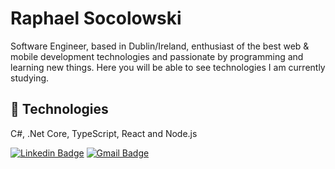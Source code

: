 # Raphael Socolowski

Software Engineer, based in Dublin/Ireland, enthusiast of the best web & mobile development technologies and passionate by programming and learning new things.
Here you will be able to see technologies I am currently studying.

## 🔧 Technologies
C#, .Net Core, TypeScript, React and Node.js

[![Linkedin Badge](https://img.shields.io/badge/-Raphael%20Socolowski-6633cc?style=flat-square&logo=Linkedin&logoColor=white&link=https://www.linkedin.com/in/raphaelswk/)](https://www.linkedin.com/in/raphaelswk/) 
[![Gmail Badge](https://img.shields.io/badge/-raphael.swk@gmail.com-6633cc?style=flat-square&logo=Gmail&logoColor=white&link=mailto:raphael.swk@gmail.com)](mailto:raphael.swk@gmail.com)

<!--
**raphaelswk/raphaelswk** is a ✨ _special_ ✨ repository because its `README.md` (this file) appears on your GitHub profile.

Here are some ideas to get you started:

- 🔭 I’m currently working on ...
- 🌱 I’m currently learning ...
- 👯 I’m looking to collaborate on ...
- 🤔 I’m looking for help with ...
- 💬 Ask me about ...
- 📫 How to reach me: ...
- 😄 Pronouns: ...
- ⚡ Fun fact: ...
-->
